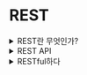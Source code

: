 # REST 

<details>
<summary>REST란 무엇인가?</summary>

---
### **정의**
Representaional State Transfer의 약자로 웹의 장점을 최대한 활용할 수 있는 `네트워크 기반의 아키텍쳐이다`  
URI로 자원을 명시하고 HTTP method로 자원에 대한 행위를 정의하는 방법이다.

### **설계 원칙**
1. 서버-클라이언트 구조
2. Stateless (서버가 클라이언트의 세션,쿠키를 저장하지 않는다는 뜻입니다)
3. 캐시처리가 가능해야합니다
4. Layered System(클라이언트는 API호출만 하고 서버에서 다중 계층으로 나누어져 있어야합니다 -> 로드 밸런싱 등)
5. Code-on-Demand (서버에서 코드를 클라이언트에서 실행할 수 있어야합니다 -> 자바스크립트)
6. Uniform-interface(리소스가 URI로 식별되어야하고 HTTP Metho만으로 행위를 알아낼 수 있어야합니다)

### **장단점**
- HTTP 인프라를 그대로 사용함 (그 위에서 제한사항을 두는 것 - 막 사용하는 것보다 규칙을 정한다는 뜻)
- HTTP를 따르는 모든 플랫폼에서 사용이 가능하다
- 서버와 클라이언트의 역할을 명확하게 분리함
- 표준이 존재하지 않고 원칙이 추상적이다
- 사용 가능한 HTTP method가 4가지이다.

---
</details>

<details>
<summary>REST API</summary>

---
### **정의**
REST 아키텍쳐를 기본으로 하는 API 구현할 것을 REST API라고 한다.
REST 아키텍쳐는 서버-클라이언트에 전반적인 구조(서버내부 설계 구조까지 포함)라고 한다면,
REST API는 `네트워크 소통(즉, API)`에 관한 규칙이다.

### **API(REST API) 설계 원칙**
- '/' 구분자로 계층관계를 나타내고 URI의 마지막에는 '/'를 생략한다
- '-' 가독성을 높일때(URI가 길때) 사용한다
- '_' 사용하지 않는다.
- 경로는 소문자로 표시한다
- 파일 확장자는 URI에 표시하지 않는다 => '/index.html' -> '/index'
- 리소스의 관계가 있는 경우 'Path에 주체/정보'로 표시한다 => '{userId}/post' 

---
</details>


<details>
<summary>RESTful하다</summary>

---
REST 아키텍쳐를 구현한 웹 서비스 시스템이라고 할 수 있다.
즉, 서버-클라이언트가 REST 아키텍쳐를 준수하고 REST API 규칙을 준수한다면 RESTful하다라고 할 수 있다.  

---
</details>